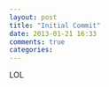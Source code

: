 ```yaml
---
layout: post
title: "Initial Commit"
date: 2013-01-21 16:33
comments: true
categories: 
---
```


LOL
